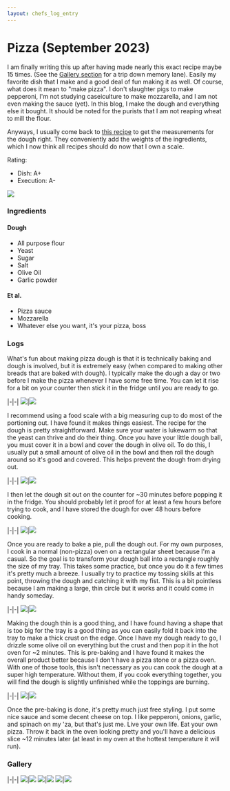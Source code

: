 ```yaml
---
layout: chefs_log_entry 
---
```


# Pizza (September 2023) 

I am finally writing this up after having made nearly this exact recipe maybe 15 times. (See the [Gallery section](./pizza.html#gallery) for a trip down memory lane). Easily my favorite dish that I make and a good deal of fun making it as well. Of course,
what does it mean to "make pizza". I don't slaughter pigs to make pepperoni, I'm not studying
caseiculture to make mozzarella, and I am not even making the sauce (yet). In this blog, I make
the dough and everything else it bought. It should be noted for the purists that I am not
reaping wheat to mill the flour.

Anyways, I usually come back to [this recipe](https://sallysbakingaddiction.com/homemade-pizza-crust-recipe/#tasty-recipes-66436) to get the measurements for the dough right. They conveniently add
the weights of the ingredients, which I now think all recipes should do now that I own a scale.

Rating:
- Dish: A+
- Execution: A-

![](../../assets/pizza/pizza_final.jpg)

### Ingredients
#### Dough
- All purpose flour
- Yeast
- Sugar
- Salt
- Olive Oil
- Garlic powder
 
#### Et al.
- Pizza sauce
- Mozzarella
- Whatever else you want, it's your pizza, boss

### Logs

What's fun about making pizza dough is that it is technically baking and dough is involved, but it is extremely easy
(when compared to making other breads that are baked with dough). I typically make the dough a day or two before I
make the pizza whenever I have some free time. You can let it rise for a bit on your counter then stick it in the fridge
until you are ready to go.

|-|-|
![](../../assets/pizza/pizza_drys.jpg)|![](../../assets/pizza/pizza_mixing.jpg)

I recommend using a food scale with a big measuring cup to do most of the portioning out. I have found it makes things
easiest. The recipe for the dough is pretty straightforward. Make sure your water is lukewarm so that the yeast can
thrive and do their thing. Once you have your little dough ball, you must cover it in a bowl and cover the dough in
olive oil. To do this, I usually put a small amount of olive oil in the bowl and then roll the dough around so it's
good and covered. This helps prevent the dough from drying out.

|-|-|
![](../../assets/pizza/pizza_done_mixing.jpg)|![](../../assets/pizza/pizza_ball.jpg)

I then let the dough sit out on the counter for ~30 minutes before popping it in the fridge. You should probably let
it proof for at least a few hours before trying to cook, and I have stored the dough for over 48 hours before cooking.

|-|-|
![](../../assets/pizza/pizza_rising.jpg)|![](../../assets/pizza/pizza_risen.jpg)

Once you are ready to bake a pie, pull the dough out. For my own purposes, I cook in a normal (non-pizza) oven on a
rectangular sheet because I'm a casual. So the goal is to transform your dough ball into a rectangle roughly the size
of my tray. This takes some practice, but once you do it a few times it's pretty much a breeze. I usually try to
practice my tossing skills at this point, throwing the dough and catching it with my fist. This is a bit pointless
because I am making a large, thin circle but it works and it could come in handy someday.

|-|-|
![](../../assets/pizza/pizza_pulled.jpg)|![](../../assets/pizza/pizza_in_pan.jpg)

Making the dough thin is a good thing, and I have found having a shape that is too big for the tray is a good thing
as you can easily fold it back into the tray to make a thick crust on the edge. Once I have my dough ready to go, I
drizzle some olive oil on everything but the crust and then pop it in the hot oven for ~2 minutes. This is pre-baking
and I have found it makes the overall product better because I don't have a pizza stone or a pizza oven. With one of
those tools, this isn't necessary as you can cook the dough at a super high temperature. Without them, if you cook
everything together, you will find the dough is slightly unfinished while the toppings are burning.

|-|-|
![](../../assets/pizza/pizza_toppings.jpg)|![](../../assets/pizza/pizza_pre_bake.jpg)

Once the pre-baking is done, it's pretty much just free styling. I put some nice sauce and some decent cheese on top.
I like pepperoni, onions, garlic, and spinach on my 'za, but that's just me. Live your own life. Eat your own pizza.
Throw it back in the oven looking pretty and you'll have a delicious slice ~12 minutes later (at least in my oven
at the hottest temperature it will run).

### Gallery

|-|-|
![](../../assets/pizza/pizza_old_1.jpg)|![](../../assets/pizza/pizza_old_2.jpg)
![](../../assets/pizza/pizza_old_3.jpg)|![](../../assets/pizza/pizza_old_4.jpg)
![](../../assets/pizza/pizza_old_5.jpg)|![](../../assets/pizza/pizza_final.jpg)
